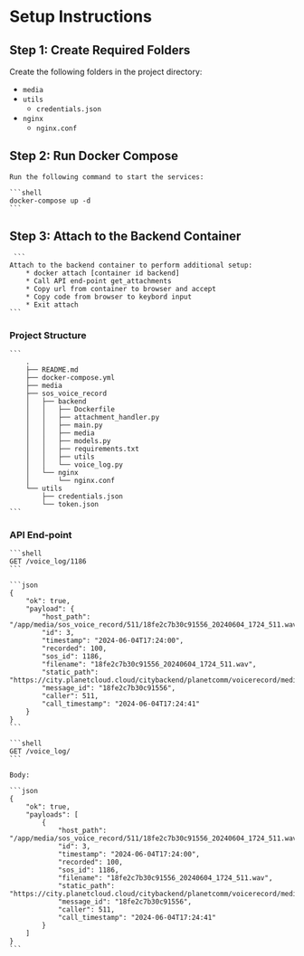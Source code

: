 
# Setup Instructions

## Step 1: Create Required Folders

Create the following folders in the project directory:

- `media`
- `utils`
  - `credentials.json`
- `nginx`
  - `nginx.conf`

## Step 2: Run Docker Compose

    Run the following command to start the services:

    ```shell
    docker-compose up -d
    ```

## Step 3: Attach to the Backend Container

     ```
    Attach to the backend container to perform additional setup:
        * docker attach [container id backend]
        * Call API end-point get_attachments
        * Copy url from container to browser and accept 
        * Copy code from browser to keybord input
        * Exit attach
    ```

### Project Structure

    ```
        .
        ├── README.md
        ├── docker-compose.yml
        ├── media
        ├── sos_voice_record
        │   ├── backend
        │   │   ├── Dockerfile
        │   │   ├── attachment_handler.py
        │   │   ├── main.py
        │   │   ├── media
        │   │   ├── models.py
        │   │   ├── requirements.txt
        │   │   ├── utils
        │   │   └── voice_log.py
        │   └── nginx
        │       └── nginx.conf
        └── utils
            ├── credentials.json
            └── token.json
    ```

### API End-point

    ```shell
    GET /voice_log/1186
    ```

    ```json
    {
        "ok": true,
        "payload": {
            "host_path": "/app/media/sos_voice_record/511/18fe2c7b30c91556_20240604_1724_511.wav",
            "id": 3,
            "timestamp": "2024-06-04T17:24:00",
            "recorded": 100,
            "sos_id": 1186,
            "filename": "18fe2c7b30c91556_20240604_1724_511.wav",
            "static_path": "https://city.planetcloud.cloud/citybackend/planetcomm/voicerecord/media/wav/sos_voice_record/511/18fe2c7b30c91556_20240604_1724_511.wav",
            "message_id": "18fe2c7b30c91556",
            "caller": 511,
            "call_timestamp": "2024-06-04T17:24:41"
        }
    }
    ```

    ```shell
    GET /voice_log/
    ```

    Body:

    ```json
    {
        "ok": true,
        "payloads": [
            {
                "host_path": "/app/media/sos_voice_record/511/18fe2c7b30c91556_20240604_1724_511.wav",
                "id": 3,
                "timestamp": "2024-06-04T17:24:00",
                "recorded": 100,
                "sos_id": 1186,
                "filename": "18fe2c7b30c91556_20240604_1724_511.wav",
                "static_path": "https://city.planetcloud.cloud/citybackend/planetcomm/voicerecord/media/wav/sos_voice_record/511/18fe2c7b30c91556_20240604_1724_511.wav",
                "message_id": "18fe2c7b30c91556",
                "caller": 511,
                "call_timestamp": "2024-06-04T17:24:41"
            }
        ]
    }
    ```
